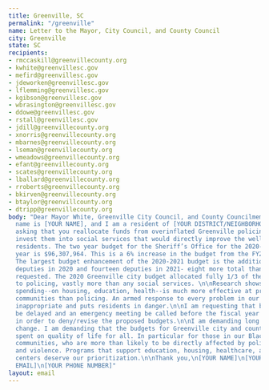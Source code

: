 ```yaml
---
title: Greenville, SC
permalink: "/greenville"
name: Letter to the Mayor, City Council, and County Council
city: Greenville
state: SC
recipients:
- rmccaskill@greenvillecounty.org
- kwhite@greenvillesc.gov
- mefird@greenvillesc.gov
- jdeworken@greenvillesc.gov
- lflemming@greenvillesc.gov
- kgibson@greenvillesc.gov
- wbrasington@greenvillesc.gov
- ddowe@greenvillesc.gov
- rstall@greenvillesc.gov
- jdill@greenvillecounty.org
- xnorris@greenvillecounty.org
- mbarnes@greenvillecounty.org
- lseman@greenvillecounty.org
- wmeadows@greenvillecounty.org
- efant@greenvillecounty.org
- scates@greenvillecounty.org
- lballard@greenvillecounty.org
- rroberts@greenvillecounty.org
- bkirven@greenvillecounty.org
- btaylor@greenvillcounty.org
- dtripp@greenvillecounty.org
body: "Dear Mayor White, Greenville City Council, and County Councilmembers\n\nMy
  name is [YOUR NAME], and I am a resident of [YOUR DISTRICT/NEIGHBORHOOD].\n\nI am
  asking that you reallocate funds from overinflated Greenville policing budgets and
  invest them into social services that would directly improve the well-being of Greenville
  residents. The two year budget for the Sheriff’s Office for the 2020-2021 fiscal
  year is $96,307,964. This is a 6% increase in the budget from the FY2018-2019 budget.
  The largest budget enhancement of the 2020-2021 budget is the addition of fourteen
  deputies in 2020 and fourteen deputies in 2021- eight more total than the Sheriff
  requested. The 2020 Greenville city budget allocated fully 1/3 of the general fund
  to policing, vastly more than any social services. \n\nResearch shows that social
  spending--on housing, education, health--is much more effective at promoting safe
  communities than policing. An armed response to every problem in our community is
  inappropriate and puts residents in danger.\n\nI am requesting that budget votes
  be delayed and an emergency meeting be called before the fiscal year goes into effect
  in order to deny/revise the proposed budgets.\n\nI am demanding long term and sustainable
  change. I am demanding that the budgets for Greenville city and county be better
  spent on quality of life for all. In particular for those in our Black and Brown
  communities, who are more than likely to be directly affected by police brutality
  and violence. Programs that support education, housing, healthcare, and community
  centers deserve our prioritization.\n\nThank you,\n[YOUR NAME]\n[YOUR ADDRESS]\n[YOUR
  EMAIL]\n[YOUR PHONE NUMBER]"
layout: email
---
```


